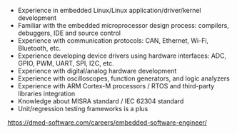 
- Experience in embedded Linux/Linux application/driver/kernel development
- Familiar with the embedded microprocessor design process: compilers, debuggers, IDE and source control
- Experience with communication protocols: CAN, Ethernet, Wi-Fi, Bluetooth, etc.
- Experience developing device drivers using hardware interfaces: ADC, GPIO, PWM, UART, SPI, I2C, etc.
- Experience with digital/analog hardware development
- Experience with oscilloscopes, function generators, and logic analyzers
- Experience with ARM Cortex-M processors / RTOS and third-party libraries integration
- Knowledge about MISRA standard / IEC 62304 standard
- Unit/regression testing frameworks is a plus

https://dmed-software.com/careers/embedded-software-engineer/
